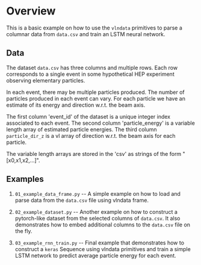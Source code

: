 # Overview

This is a basic example on how to use the `vlndata` primitives to parse
a columnar data from `data.csv` and train an LSTM neural network.


## Data

The dataset `data.csv` has three columns and multiple rows. Each row
corresponds to a single event in some hypothetical HEP experiment observing
elementary particles.

In each event, there may be multiple particles produced. The number of
particles produced in each event can vary. For each particle we have an
estimate of its energy and direction w.r.t. the beam axis.

The first column 'event_id' of the dataset is a unique integer index associated
to each event. The second column 'particle_energy' is a variable length array
of estimated particle energies. The third column `particle_dir_z` is a vl array
of direction w.r.t. the beam axis for each particle.

The variable length arrays are stored in the 'csv' as strings of the form
"[x0,x1,x2,...]".


## Examples

1. `01_example_data_frame.py` -- A simple example on how to load and parse
    data from the `data.csv` file using vlndata frame.

2. `02_example_dataset.py` -- Another example on how to construct a
   pytorch-like dataset from the selected columns of `data.csv`.
   It also demonstrates how to embed additional columns to the `data.csv`
   file on the fly.

3. `03_example_rnn_train.py` -- Final example that demonstrates how to
   construct a `keras` Sequence using vlndata primitives and train a simple
   LSTM network to predict average particle energy for each event.

